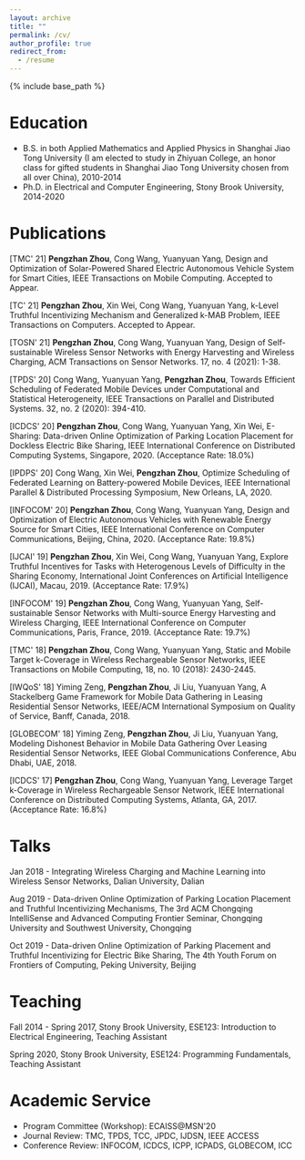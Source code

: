 ```yaml
---
layout: archive
title: ""
permalink: /cv/
author_profile: true
redirect_from:
  - /resume
---
```


{% include base_path %}

Education
======
* B.S. in both Applied Mathematics and Applied Physics in Shanghai Jiao Tong University (I am elected to study in Zhiyuan College, an honor class for gifted students in Shanghai Jiao Tong University chosen from all over China), 2010-2014
* Ph.D. in Electrical and Computer Engineering, Stony Brook University, 2014-2020



Publications
======
[TMC' 21] **Pengzhan Zhou**, Cong Wang, Yuanyuan Yang, Design and Optimization of Solar-Powered Shared Electric Autonomous Vehicle System for Smart Cities, IEEE Transactions on Mobile Computing. Accepted to Appear.

[TC' 21] **Pengzhan Zhou**, Xin Wei, Cong Wang, Yuanyuan Yang, k-Level Truthful Incentivizing Mechanism and Generalized k-MAB Problem, IEEE Transactions on Computers. Accepted to Appear.

[TOSN' 21] **Pengzhan Zhou**, Cong Wang, Yuanyuan Yang, Design of Self-sustainable Wireless Sensor Networks with Energy Harvesting and Wireless Charging, ACM Transactions on Sensor Networks. 17, no. 4 (2021): 1-38.

[TPDS' 20] Cong Wang, Yuanyuan Yang, **Pengzhan Zhou**, Towards Efficient Scheduling of Federated Mobile Devices under Computational and Statistical Heterogeneity, IEEE Transactions on Parallel and Distributed Systems. 32, no. 2 (2020): 394-410. 

[ICDCS' 20] **Pengzhan Zhou**, Cong Wang, Yuanyuan Yang, Xin Wei, E-Sharing: Data-driven Online Optimization of Parking Location Placement for Dockless Electric Bike Sharing, IEEE International Conference on Distributed Computing Systems, Singapore, 2020. (Acceptance Rate: 18.0%)

[IPDPS' 20] Cong Wang, Xin Wei, **Pengzhan Zhou**, Optimize Scheduling of Federated Learning on Battery-powered Mobile Devices, IEEE International Parallel & Distributed Processing Symposium, New Orleans, LA, 2020.

[INFOCOM' 20] **Pengzhan Zhou**, Cong Wang, Yuanyuan Yang, Design and Optimization of Electric Autonomous Vehicles with Renewable Energy Source for Smart Cities, IEEE International Conference on Computer Communications, Beijing, China, 2020. (Acceptance Rate: 19.8%)

[IJCAI' 19] **Pengzhan Zhou**, Xin Wei, Cong Wang, Yuanyuan Yang, Explore Truthful Incentives for Tasks with Heterogenous Levels of Difficulty in the Sharing Economy, International Joint Conferences on Artificial Intelligence (IJCAI), Macau, 2019. (Acceptance Rate: 17.9%)

[INFOCOM' 19] **Pengzhan Zhou**, Cong Wang, Yuanyuan Yang, Self-sustainable Sensor Networks with Multi-source Energy Harvesting and Wireless Charging, IEEE International Conference on Computer Communications, Paris, France, 2019. (Acceptance Rate: 19.7%)

[TMC' 18] **Pengzhan Zhou**, Cong Wang, Yuanyuan Yang, Static and Mobile Target k-Coverage in Wireless Rechargeable Sensor Networks, IEEE Transactions on Mobile Computing, 18, no. 10 (2018): 2430-2445.

[IWQoS' 18] Yiming Zeng, **Pengzhan Zhou**, Ji Liu, Yuanyuan Yang, A Stackelberg Game Framework for Mobile Data Gathering in Leasing Residential Sensor Networks,  IEEE/ACM International Symposium on Quality of Service, Banff, Canada, 2018.

[GLOBECOM' 18] Yiming Zeng, **Pengzhan Zhou**, Ji Liu, Yuanyuan Yang, Modeling Dishonest Behavior in Mobile Data Gathering Over Leasing Residential Sensor Networks, IEEE Global Communications Conference, Abu Dhabi, UAE, 2018.

[ICDCS' 17] **Pengzhan Zhou**, Cong Wang, Yuanyuan Yang, Leverage Target k-Coverage in Wireless Rechargeable Sensor Network, IEEE International Conference on Distributed Computing Systems, Atlanta, GA, 2017. (Acceptance Rate: 16.8%)


  
Talks
======
Jan 2018 - Integrating Wireless Charging and Machine Learning into Wireless Sensor Networks,  Dalian University, Dalian

Aug 2019 - Data-driven Online Optimization of Parking Location Placement and Truthful Incentivizing Mechanisms, The 3rd ACM Chongqing IntelliSense and Advanced Computing Frontier Seminar, Chongqing University and Southwest University, Chongqing

Oct 2019 - Data-driven Online Optimization of Parking Placement and Truthful Incentivizing for Electric Bike Sharing, The 4th Youth Forum on Frontiers of Computing, Peking University, Beijing

  
Teaching
======
Fall 2014 - Spring 2017, Stony Brook University, ESE123: Introduction to Electrical Engineering, Teaching Assistant

Spring 2020, Stony Brook University, ESE124: Programming Fundamentals, Teaching Assistant

  
Academic Service
======
* Program Committee (Workshop): ECAISS@MSN'20
* Journal Review: TMC, TPDS, TCC, JPDC, IJDSN, IEEE ACCESS
* Conference Review: INFOCOM, ICDCS, ICPP, ICPADS, GLOBECOM, ICC
